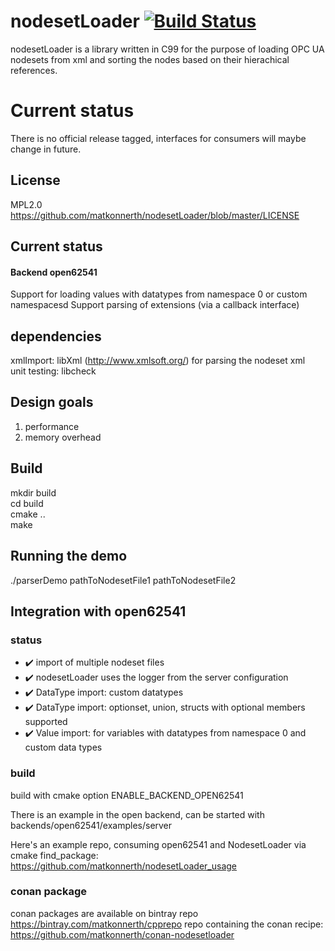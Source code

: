 # nodesetLoader [![Build Status](https://travis-ci.org/matkonnerth/nodesetLoader.svg?branch=master)](https://travis-ci.org/matkonnerth/nodesetLoader)
nodesetLoader is a library written in C99 for the purpose of loading OPC UA nodesets from xml and sorting the nodes based on their hierachical references.

# Current status
There is no official release tagged, interfaces for consumers will maybe change in future.

## License
MPL2.0 https://github.com/matkonnerth/nodesetLoader/blob/master/LICENSE

## Current status

#### Backend open62541
Support for loading values with datatypes from namespace 0 or custom namespacesd
Support parsing of extensions (via a callback interface)

## dependencies
xmlImport: libXml (http://www.xmlsoft.org/) for parsing the nodeset xml \
unit testing: libcheck

## Design goals
1) performance
2) memory overhead

## Build
mkdir build \
cd build \
cmake .. \
make

## Running the demo
./parserDemo pathToNodesetFile1 pathToNodesetFile2
  
## Integration with open62541

### status
* :heavy_check_mark: import of multiple nodeset files
* :heavy_check_mark: nodesetLoader uses the logger from the server configuration
* :heavy_check_mark: DataType import: custom datatypes
* :heavy_check_mark: DataType import: optionset, union, structs with optional members supported
* :heavy_check_mark: Value import: for variables with datatypes from namespace 0 and custom data types

### build

build with cmake option ENABLE_BACKEND_OPEN62541

There is an example in the open backend, can be started with
backends/open62541/examples/server <pathToNodeset>

Here's an example repo, consuming open62541 and NodesetLoader via cmake find_package:
https://github.com/matkonnerth/nodesetLoader_usage


### conan package

conan packages are available on bintray repo https://bintray.com/matkonnerth/cpprepo
repo containing the conan recipe: https://github.com/matkonnerth/conan-nodesetloader

